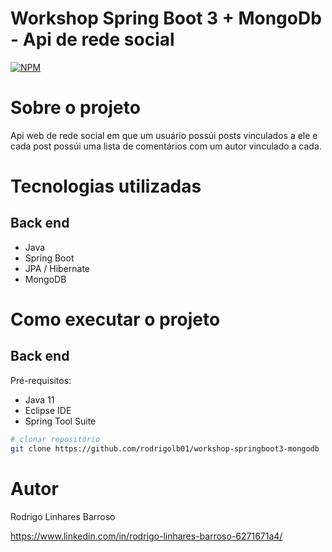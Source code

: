 # Workshop Spring Boot 3 + MongoDb - Api de rede social
[![NPM](https://img.shields.io/npm/l/react)](https://github.com/rodrigolb01/workshop-springboot3-mongodb/blob/main/LICENSE) 

# Sobre o projeto

Api web de rede social em que um usuário possúi posts vinculados a ele e cada post possúi uma lista de comentários com um autor vinculado a cada.

# Tecnologias utilizadas
## Back end
- Java
- Spring Boot
- JPA / Hibernate
- MongoDB

# Como executar o projeto

## Back end
Pré-requisitos: 
- Java 11
- Eclipse IDE
- Spring Tool Suite 

```bash
# clonar repositório
git clone https://github.com/rodrigolb01/workshop-springboot3-mongodb

```

# Autor

Rodrigo Linhares Barroso

https://www.linkedin.com/in/rodrigo-linhares-barroso-6271671a4/
